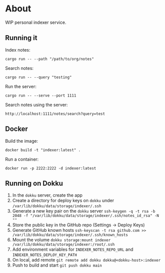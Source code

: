 # About

WIP personal indexer service.

## Running it

Index notes:

```
cargo run -- --path "/path/to/org/notes"
```

Search notes:

```
cargo run -- --query "testing"
```

Run the server:

```
cargo run -- --serve --port 1111
```

Search notes using the server:

```
http://localhost:1111/notes/search?query=test
```

## Docker

Build the image:

```
docker build -t "indexer:latest" .
```

Run a container:

```
docker run -p 2222:2222 -d indexer:latest
```

## Running on Dokku

1. In the `dokku` server, create the app
2. Create a directory for deploy keys on `dokku` under `/var/lib/dokku/data/storage/indexer/.ssh`
3. Generate a new key pair on the `dokku` server `ssh-keygen -q -t rsa -b 2048 -f "/var/lib/dokku/data/storage/indexer/.ssh/notes_id_rsa" -N ""`
4. Store the public key in the GitHub repo (Settings -> Deploy Keys)
5. Generate GitHub known hosts `ssh-keyscan -t rsa github.com >> /var/lib/dokku/data/storage/indexer/.ssh/known_hosts`
6. Mount the volume `dokku storage:mount indexer /var/lib/dokku/data/storage/indexer:/root/.ssh`
7. Add environment variables for `INDEXER_NOTES_REPO_URL` and `INDEXER_NOTES_DEPLOY_KEY_PATH`
8. On local, add remote `git remote add dokku dokku@<dokku-host>:indexer`
9. Push to build and start `git push dokku main`
